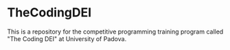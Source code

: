 # TheCodingDEI
This is a repository for the competitive programming training program called "The Coding DEI" at University of Padova.